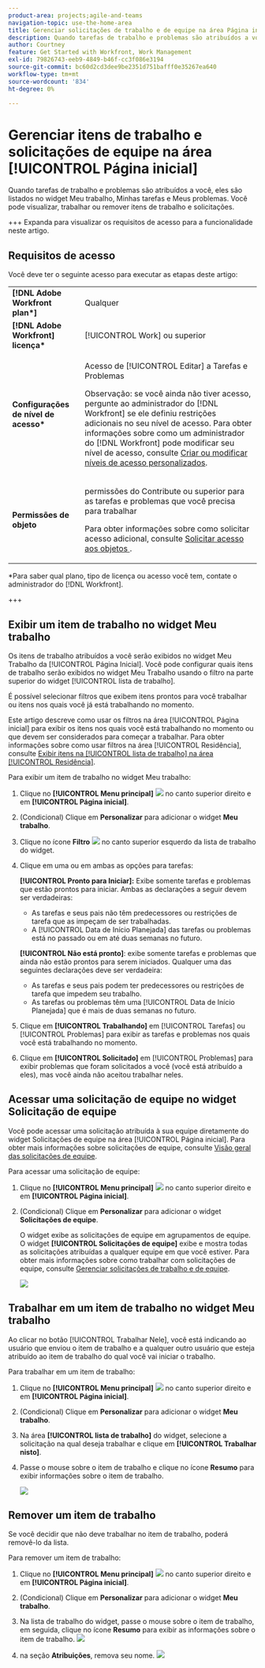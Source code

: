 ```yaml
---
product-area: projects;agile-and-teams
navigation-topic: use-the-home-area
title: Gerenciar solicitações de trabalho e de equipe na área Página inicial
description: Quando tarefas de trabalho e problemas são atribuídos a você, eles são listados no widget Meu trabalho, Minhas tarefas e Meus problemas.  Você pode visualizar, trabalhar ou remover itens de trabalho e solicitações.
author: Courtney
feature: Get Started with Workfront, Work Management
exl-id: 79826743-eeb9-4849-b46f-cc3f086e3194
source-git-commit: bc60d2cd3dee9be2351d751bafff0e35267ea640
workflow-type: tm+mt
source-wordcount: '834'
ht-degree: 0%

---
```



# Gerenciar itens de trabalho e solicitações de equipe na área [!UICONTROL Página inicial]

Quando tarefas de trabalho e problemas são atribuídos a você, eles são listados no widget Meu trabalho, Minhas tarefas e Meus problemas.  Você pode visualizar, trabalhar ou remover itens de trabalho e solicitações.

+++ Expanda para visualizar os requisitos de acesso para a funcionalidade neste artigo.

## Requisitos de acesso

Você deve ter o seguinte acesso para executar as etapas deste artigo:

<table style="table-layout:auto"> 
 <col> 
 </col> 
 <col> 
 </col> 
 <tbody> 
  <tr> 
   <td role="rowheader"><strong>[!DNL Adobe Workfront plan*]</strong></td> 
   <td> <p>Qualquer</p> </td> 
  </tr> 
  <tr> 
   <td role="rowheader"><strong>[!DNL Adobe Workfront] licença*</strong></td> 
   <td> <p>[!UICONTROL Work] ou superior</p> </td> 
  </tr> 
  <tr> 
   <td role="rowheader"><strong>Configurações de nível de acesso*</strong></td> 
   <td> <p>Acesso de [!UICONTROL Editar] a Tarefas e Problemas</p> <p>Observação: se você ainda não tiver acesso, pergunte ao administrador do [!DNL Workfront] se ele definiu restrições adicionais no seu nível de acesso. Para obter informações sobre como um administrador do [!DNL Workfront] pode modificar seu nível de acesso, consulte <a href="../../../administration-and-setup/add-users/configure-and-grant-access/create-modify-access-levels.md" class="MCXref xref">Criar ou modificar níveis de acesso personalizados</a>.</p> </td> 
  </tr> 
  <tr> 
   <td role="rowheader"><strong>Permissões de objeto</strong></td> 
   <td> <p>permissões do Contribute ou superior para as tarefas e problemas que você precisa para trabalhar</p> <p>Para obter informações sobre como solicitar acesso adicional, consulte <a href="../../../workfront-basics/grant-and-request-access-to-objects/request-access.md" class="MCXref xref">Solicitar acesso aos objetos </a>.</p> </td> 
  </tr> 
 </tbody> 
</table>

&#42;Para saber qual plano, tipo de licença ou acesso você tem, contate o administrador do [!DNL Workfront].

+++

## Exibir um item de trabalho no widget Meu trabalho

Os itens de trabalho atribuídos a você serão exibidos no widget Meu Trabalho da [!UICONTROL Página Inicial]. Você pode configurar quais itens de trabalho serão exibidos no widget Meu Trabalho usando o filtro na parte superior do widget [!UICONTROL lista de trabalho].

É possível selecionar filtros que exibem itens prontos para você trabalhar ou itens nos quais você já está trabalhando no momento.

Este artigo descreve como usar os filtros na área [!UICONTROL Página inicial] para exibir os itens nos quais você está trabalhando no momento ou que devem ser considerados para começar a trabalhar. Para obter informações sobre como usar filtros na área [!UICONTROL Residência], consulte [Exibir itens na [!UICONTROL lista de trabalho] na área [!UICONTROL Residência]](/help/quicksilver/workfront-basics/using-home/using-the-home-area/display-items-in-home-work-list.md).

Para exibir um item de trabalho no widget Meu trabalho:

1. Clique no **[!UICONTROL Menu principal]** ![](assets/main-menu-icon.png) no canto superior direito e em **[!UICONTROL Página inicial]**.
1. (Condicional) Clique em **Personalizar** para adicionar o widget **Meu trabalho**.

1. Clique no ícone **Filtro** ![](assets/filter-nwepng.png) no canto superior esquerdo da lista de trabalho do widget.

1. Clique em uma ou em ambas as opções para tarefas:

   **[!UICONTROL Pronto para Iniciar]:** Exibe somente tarefas e problemas que estão prontos para iniciar. Ambas as declarações a seguir devem ser verdadeiras:

   * As tarefas e seus pais não têm predecessores ou restrições de tarefa que as impeçam de ser trabalhadas.
   * A [!UICONTROL Data de Início Planejada] das tarefas ou problemas está no passado ou em até duas semanas no futuro.

   **[!UICONTROL Não está pronto]**: exibe somente tarefas e problemas que ainda não estão prontos para serem iniciados. Qualquer uma das seguintes declarações deve ser verdadeira:

   * As tarefas e seus pais podem ter predecessores ou restrições de tarefa que impedem seu trabalho.
   * As tarefas ou problemas têm uma [!UICONTROL Data de Início Planejada] que é mais de duas semanas no futuro.

1. Clique em **[!UICONTROL Trabalhando]** em [!UICONTROL Tarefas] ou [!UICONTROL Problemas] para exibir as tarefas e problemas nos quais você está trabalhando no momento.
1. Clique em **[!UICONTROL Solicitado]** em [!UICONTROL Problemas] para exibir problemas que foram solicitados a você (você está atribuído a eles), mas você ainda não aceitou trabalhar neles.

## Acessar uma solicitação de equipe no widget Solicitação de equipe

Você pode acessar uma solicitação atribuída à sua equipe diretamente do widget Solicitações de equipe na área [!UICONTROL Página inicial]. Para obter mais informações sobre solicitações de equipe, consulte [Visão geral das solicitações de equipe](../../../people-teams-and-groups/work-with-team-requests/team-requests-overview.md).

Para acessar uma solicitação de equipe:

1. Clique no **[!UICONTROL Menu principal]** ![](assets/main-menu-icon.png) no canto superior direito e em **[!UICONTROL Página inicial]**.
1. (Condicional) Clique em **Personalizar** para adicionar o widget **Solicitações de equipe**.

   O widget exibe as solicitações de equipe em agrupamentos de equipe. O widget **[!UICONTROL Solicitações de equipe]** exibe e mostra todas as solicitações atribuídas a qualquer equipe em que você estiver. Para obter mais informações sobre como trabalhar com solicitações de equipe, consulte [Gerenciar solicitações de trabalho e de equipe](../../../people-teams-and-groups/work-with-team-requests/manage-work-and-team-requests.md).

   ![](assets/team-request-widget.png)

## Trabalhar em um item de trabalho no widget Meu trabalho

Ao clicar no botão [!UICONTROL Trabalhar Nele], você está indicando ao usuário que enviou o item de trabalho e a qualquer outro usuário que esteja atribuído ao item de trabalho do qual você vai iniciar o trabalho.

Para trabalhar em um item de trabalho:

1. Clique no **[!UICONTROL Menu principal]** ![](assets/main-menu-icon.png) no canto superior direito e em **[!UICONTROL Página inicial]**.
1. (Condicional) Clique em **Personalizar** para adicionar o widget **Meu trabalho**.

1. Na área **[!UICONTROL lista de trabalho]** do widget, selecione a solicitação na qual deseja trabalhar e clique em **[!UICONTROL Trabalhar nisto]**.
1. Passe o mouse sobre o item de trabalho e clique no ícone **Resumo** para exibir informações sobre o item de trabalho.

   ![](assets/open-summary-new-home.png)


## Remover um item de trabalho

Se você decidir que não deve trabalhar no item de trabalho, poderá removê-lo da lista.

Para remover um item de trabalho:

1. Clique no **[!UICONTROL Menu principal]** ![](assets/main-menu-icon.png) no canto superior direito e em **[!UICONTROL Página inicial]**.
1. (Condicional) Clique em **Personalizar** para adicionar o widget **Meu trabalho**.

1. Na lista de trabalho do widget, passe o mouse sobre o item de trabalho, em seguida, clique no ícone **Resumo** para exibir as informações sobre o item de trabalho.
   ![](assets/open-summary-new-home.png)
1. na seção **Atribuições**, remova seu nome.
   ![](assets/remove-assignment.png)



<!--
## Reassign a request

1. Click the **[!UICONTROL Main Menu]** ![](assets/main-menu-icon.png) in the upper-right corner, then click **[!UICONTROL Home]**.
1. In the **[!UICONTROL Work List]** area, select the request you want to reassign.

1. Click on the **[!UICONTROL Assignments]** widget and remove yourself from the request, then type the name of the user you want to reassign the request to.

   >[!TIP]
   >
   >If the work request is still in the Ready to Start or Not Ready state, you can use the **[!UICONTROL Reassign]** button in the **[!UICONTROL More]** menu in the [!UICONTROL Work List].\
   >![Reassign button](assets/reassign-in-left-panel-350x204.png)

1. If a task's status is changed to [!UICONTROL New] or [!UICONTROL In Progress] after it was completed, you must unassign the user, save the task, then reassign the user in order for the task to reappear in their Home Work List.



## Reply to a request

You can reply to a request to further clarify the request or to propose a new date.

1. Click the **[!UICONTROL Main Menu]** ![](assets/main-menu-icon.png) in the upper-right corner, then click **[!UICONTROL Home]**.
1. In the **[!UICONTROL Work List]** area, select the request you want to reply to.
1. Locate the individual who assigned the request to you.

   You can find this information on the [!UICONTROL Updates] tab of the task. Make sure the option to **[!UICONTROL Show System Updates]** is enabled.

1. Click **[!UICONTROL Start new update]** and begin typing your reply.
1. Enter the name of the recipient in the **[!UICONTROL Notify]** box, then click **[!UICONTROL Update]**.

   >[!TIP]
   >
   >If the work request is still in the Ready to Start or [!UICONTROL Not Ready] state, you can use the **[!UICONTROL Reply]** button in the **[!UICONTROL More]** menu in the [!UICONTROL Work List].\
   >![[!UICONTROL Reply button]](assets/reassign-in-left-panel-350x204.png)   

   -->
